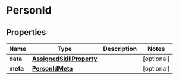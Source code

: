 

# PersonId


## Properties

| Name | Type | Description | Notes |
|------------ | ------------- | ------------- | -------------|
|**data** | [**AssignedSkillProperty**](AssignedSkillProperty.md) |  |  [optional] |
|**meta** | [**PersonIdMeta**](PersonIdMeta.md) |  |  [optional] |



